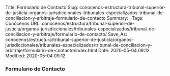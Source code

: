 Title: Formulario de Contacto
Slug: conocenos-estructura-tribunal-superior-de-justicia-organos-jurisdiccionales-tribunales-especializados-tribunal-de-conciliacion-y-arbitraje-formulario-de-contacto
Summary: .
Tags: Conócenos
URL: conocenos/estructura/tribunal-superior-de-justicia/organos-jurisdiccionales/tribunales-especializados/tribunal-de-conciliacion-y-arbitraje/formulario-de-contacto/
Save_As: conocenos/estructura/tribunal-superior-de-justicia/organos-jurisdiccionales/tribunales-especializados/tribunal-de-conciliacion-y-arbitraje/formulario-de-contacto/index.html
Date: 2020-05-04 09:12
Modified: 2020-05-04 09:12



### Formulario de Contacto






